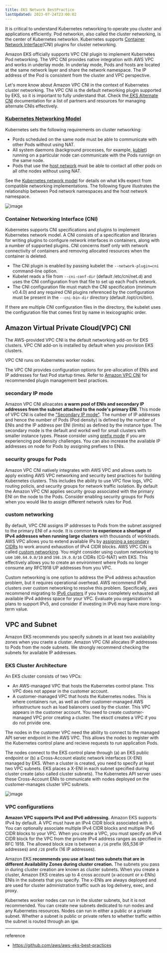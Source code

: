 ```yaml
---
title: EKS Network BestPractice
lastUpdated: 2023-07-24T23:00:02
---
```

It is critical to understand Kubernetes networking to operate you cluster and applications efficiently. Pod networkin, also called the cluster networking, is the center of Kubernetes networkin. Kubernetes supports [Container Network Interface](https://github.com/containernetworking/cni)(CNI) plugins for cluster networking.

Amazon EKS officially supports VPC CNI plugin to implement Kubernetes Pod networking. The VPC CNI provides native integration with AWS VPC and works in underlay mode. In underlay mode, Pods and hosts are located at the same network layer and share the network namespace. The IP address of the Pod is consistent from the cluster and VPC perspective.

Let's more know about Amazon VPC CNI in the context of Kubernetes cluster networking. The VPC CNI is the default networking plugin supported by EKS, so it is important to fully understand that. Check the[ EKS Alternate CNI](https://docs.aws.amazon.com/eks/latest/userguide/alternate-cni-plugins.html) documentation for a list of partners and resources for managing alternate CNIs effectively.

### [Kubernetes Networking Model](../Kubernetes Networking Model.md)

Kubernetes sets the following requirements on cluster networking:
- Pords scheduled on the same node must be able to communicate with other Pods without using NAT.
- All system daemons (background processes, for example, [kublet](https://kubernetes.io/docs/concepts/overview/components/)) running on a particular node can communicate with the Pods runnign on the same node.
- Pods that use the [host network](https://docs.docker.com/network/host/) must be able to contact all other pods on all othe nodes without using NAT.

See the [Kubernetes network model](https://kubernetes.io/docs/concepts/services-networking/#the-kubernetes-network-model) for details on what k9s expect from compatible networking implementations. The following figure illustrates the relationship between Pod network namespaces and the host network namespace.

![image](https://github.com/rlaisqls/TIL/assets/81006587/e83e30d5-c00c-4c90-88a6-873244274a70)

### Container Networking Interface (CNI)

Kubernetes supports CNI specifications and plugins to implement Kubernetes network model. A CNI consists of a specification and libraries for writing plugins to configure network interfaces in containers, along with a number of supported plugins. CNI concerns itself only with network connectivity of containers and removing allocated resources when the container is deleted.

- The CNI plugin is enabled by passing kubelet the `--network-plugin=cni` command-line option.
- Kubelet reads a file from `--cni-conf-dir` (default /etc/cni/net.d) and uses the CNI configuration from that file to set up each Pod’s network.
- The CNI configuration file must match the CNI specification (minimum v0.4.0) and any required CNI plugins referenced by the configuration must be present in the `--cni-bin-dir` directory (default /opt/cni/bin).
 
If there are multiple CNI configuration files in the directory, the kubelet uses the configuration file that comes first by name in lexicographic order.

## Amazon Virtual Private Cloud(VPC) CNI

The AWS-provided VPC CNI is the default networking add-on for EKS clusters. VPC CNI add-on is installed by default when you provision EKS clusters.

VPC CNI runs on Kubernetes worker nodes.

The VPC CNI provides configuration options for pre-allocation of ENIs and IP addresses for fast Pod startup times. Refer to [Amazon VPC CNI](Amazon VPC CNI.md) for recommended plugin management best practices. 


### secondary IP mode

Amazon VPC CNI alloacates **a warm pool of ENIs and secondary IP addresses from the subnet attached to the node's primary ENI**. This mode of VPC CNI is called the ["Secondary IP mode"](https://aws.github.io/aws-eks-best-practices/networking/vpc-cni/). The number of IP addresses and hence the number of Pods (Pod density) is defined by the number of ENIs and the IP address per ENI (limits) as defined by the instance type. The secondary mode is the default and workd well for small clusters with smaller instance types.  Please consider using [prefix mode](https://aws.github.io/aws-eks-best-practices/networking/prefix-mode/index_linux/) if you are experiencing pod density challenges. You can also increase the available IP addresses on node for Pods by assigning prefixes to ENIs.

### security groups for Pods

Amazon VPC CNI natively integrates with AWS VPC and allows usets to apply existing AWS VPC networking and security best practices for building Kubernetes clusters. This includes the ability to use VPC flow logs, VPC routing policis, and security groups for network traffic isolation. By default the Amazon VPC CNI applies security group associated with the primary ENI on the node to the Pods. Consider enabling security groups for Pods when you would like to assign different network rules for Pod.

### custom networking

By default, VPC CNI assigns IP addresses to Pods from the subnet assigned to the primary ENI of a node. It is common **to experience a shortage of IPv4 addresses when running large clusters** with thousands of workloads. AWS VPC allows you to extend available IPs by [assigning a secondary CIDRs](https://docs.aws.amazon.com/vpc/latest/userguide/configure-your-vpc.html#add-cidr-block-restrictions) to work around exhaustion of IPv4 CIDR blocks. AWS VPC CIN is called [custom networking](https://aws.github.io/aws-eks-best-practices/networking/custom-networking/). You might consider using custom networking to use `100.64.0.0/10` and `198.19.0.0/16` CIDRs (CG-NAT) with EKS. This effectively allows you to create an environment where Pods no longer consume any RFC1918 UP addresses from you VPC.

Custom networking is one option to address the IPv4 address achaustion problem, but it requires operational overhead. AWS recommend IPv6 clusters over custom networking to resolve this problem. Specifically, aws recommend migrating to [IPv6 clusters](https://aws.github.io/aws-eks-best-practices/networking/ipv6/) if you have completely exhausted all available IPv4 address space for your VPC. Evaluate you organization's plans to support IPv5, and consider if investing in IPv6 may have more long-term value.

## VPC and Subnet

Amazon EKS recommends you specify subnets in at least two availability zones when you craete a cluster. Amazon VPC CNI allocates IP addresses to Pods from the node subnets. We strongly recommend checking the subnets for available IP addresses. 

### EKS Cluster Architecture

An EKS cluster consists of two VPCs:

- An AWS-managed VPC that hosts the Kubernetes control plane. This VPC does not appear in the customer account.
- A customer-managed VPC that hosts the Kubernetes nodes. This is where containers run, as well as other customer-managed AWS infrastructure such as load balancers used by the cluster. This VPC appears in the customer account. You need to create customer-managed VPC prior creating a cluster. The eksctl creates a VPC if you do not privide one.

The nodes in the customer VPC need the ability to connect to the managed API server endpoint in the AWS VPC. This allows the nodes to register with the Kubernetes control plane and recieve requests to run application Pods.

The nodes connect to the EKS control plane through (a) an EKS public endpoint or (b) a Cross-Account elastic network interfaces (X-ENI) managed by EKS. When a cluster is created, you need to specify at least two VPC subnets. EKS places a X-ENI in each subnet specified during cluster create (also called cluster subnets). The Kubernetes API server uses these Cross-Account ENIs to cmmunicate with nodes deployed on the customer-manages cluster VPC subnets. 

![image](https://github.com/rlaisqls/TIL/assets/81006587/e85fe0ee-03c5-4223-bea8-e07115883a03)

### VPC configurations

**Amazon VPC supports IPv4 and IPv6 addressing.** Amazon EKS supports IPv4 by default. A VPC must have an IPv4 CIDR block associated with it. You can optionally associate multiple IPv4 CIDR blocks and multiple IPv6 CIDR blocks to your VPC. When you create a VPC, you must specify an IPv4 CIDR block for the VPC from the private IPv4 address ranges as specified in RFC 1918. The allowed block size is between a `/16` prefix (65,536 IP addresses) and `/28` prefix (16 IP addresses).

Amazon EKS **recommends you use at least two subnets that are in different Availability Zones during cluster creation.** The subnets you pass in during cluster creation are known as cluster subnets. When you create a cluster, Amazon EKS creates up to 4 cross account (x-account or x-ENIs) ENIs in the subnets that you specify. The x-ENIs are always deployed and are used for cluster administration traffic such as log delivery, exec, and proxy. 

Kubernetes worker nodes can run in the sluster subnets, but it is not recommended. You can create new subnets dedicated to run nodes and any Kubernetes resources. Nodes can run in either a public or a private subnet. Whether a subnet is public or private refers to whether traffic within the subnet is routed through an igw. 

---

reference
- https://github.com/aws/aws-eks-best-practices
